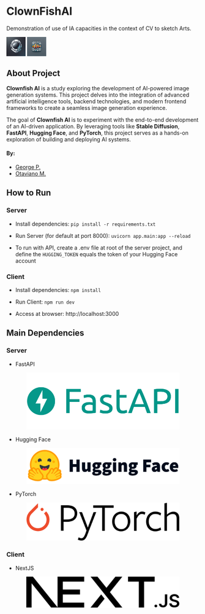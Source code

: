 # ClownFishAI

Demonstration of use of IA capacities in the context of CV to sketch Arts.

<p>
    <img src="docs/cogumeluns.png" alt="Hugging Face" width="50"/>
    <img src="docs/clownfishai.png" alt="Hugging Face" width="50"/>
</p>



## About Project

**Clownfish AI** is a study exploring the development of AI-powered image generation systems. This project delves into the integration of advanced artificial intelligence tools, backend technologies, and modern frontend frameworks to create a seamless image generation experience.

The goal of **Clownfish AI** is to experiment with the end-to-end development of an AI-driven application. By leveraging tools like **Stable Diffusion**, **FastAPI**, **Hugging Face**, and **PyTorch**, this project serves as a hands-on exploration of building and deploying AI systems.

#### By: 
- [George P.](https://github.com/GeorgePaulino)
- [Otaviano M.](https://github.com/Otaviano-Manoel)

## How to Run

### Server

- Install dependencies: `pip install -r requirements.txt`

- Run Server (for default at port 8000): `uvicorn app.main:app --reload`

- To run with API, create a .env file at root of the server project, and define the `HUGGING_TOKEN` equals the token of your Hugging Face account

### Client

- Install dependencies: `npm install`

- Run Client: `npm run dev`

- Access at browser: http://localhost:3000

## Main Dependencies

### Server

- FastAPI
<div align="center">
    <a href="https://fastapi.tiangolo.com/" target="_blank">
        <img src="docs/dependencies/fastapi.png" alt="PyTorch" width="400"/>
    </a>
</div>

- Hugging Face
<div align="center">
    <a href="https://huggingface.co/" target="_blank">
        <img src="docs/dependencies/hugging_face.png" alt="Hugging Face" width="400"/>
    </a>
</div>

- PyTorch
<div align="center">
    <a href="https://pytorch.org/" target="_blank">
        <img src="docs/dependencies/pytorch.png" alt="PyTorch" width="400"/>
    </a>
</div>

### Client

- NextJS
<div align="center">
    <a href="https://nextjs.org/" target="_blank">
        <img src="docs/dependencies/nextjs.png" alt="NextJS" width="400"/>
    </a>
</div>